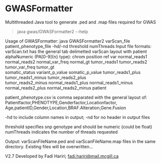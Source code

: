 # GWASFormatter
Multithreaded Java tool to generate .ped and .map files required for GWAS 

> java gwas/GWASFormatter2 --help

Usage of GWASFormatter:
java GWASFormatter2 varScan_file patient_phenotype_file -hd/-nd threshold numThreads
Input file formats:
varScan.txt has the general tab delimetted varScan layout with patient alphaNumeric (PA[0-9]{n} type): chrom	position	ref	var	normal_reads1	
normal_reads2	normal_var_freq	normal_gt	tumor_reads1	tumor_reads2	tumor_var_freq	tumor_gt	
somatic_status	variant_p_value	somatic_p_value	tumor_reads1_plus	tumor_reads1_minus	tumor_reads2_plus	
tumor_reads2_minus	normal_reads1_plus	normal_reads1_minus	normal_reads2_plus	normal_reads2_minus	patient

patient_phenotype.csv is comma separated with the general layout of: Patientfactor,PHENOTYPE,Genderfactor,Locationfactor,
Age,patientID,Gender,Location,BRAF.Alteration,Gene.Fusion

-hd to include column names in output; -nd for no header in output files

threshold specifies snp genotype and should be numeric (could be float)
numThreads indicates the number of threads requested

Output: varScanFileName.ped and varScanFileName.map files in the same directory. Existing files will be overwritten...

V2.7 Developed by Fadi Hariri; fadi.hariri@mail.mcgill.ca


